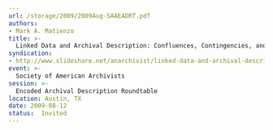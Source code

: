 ```yaml
---
url: /storage/2009/2009Aug-SAAEADRT.pdf
authors:
- Mark A. Matienzo
title: >-
  Linked Data and Archival Description: Confluences, Contingencies, and Conflicts
syndication:
- http://www.slideshare.net/anarchivist/linked-data-and-archival-description-confluences-contingencies-and-conflicts
event: >-
  Society of American Archivists
session: >-
  Encoded Archival Description Roundtable
location: Austin, TX
date: 2009-08-12
status:  Invited
---
```

